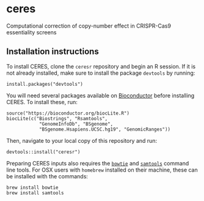 # ceres
Computational correction of copy-number effect in CRISPR-Cas9 essentiality screens

## Installation instructions

To install CERES, clone the `ceresr` repository and begin an R session. If it is not already installed, make sure to install the package `devtools` by running:

```
install.packages("devtools")
```
You will need several packages available on [Bioconductor](https://bioconductor.org) before installing CERES. To install these, run:

```
source("https://bioconductor.org/biocLite.R")
biocLite(c("Biostrings", "Rsamtools", 
            "GenomeInfoDb", "BSgenome", 
            "BSgenome.Hsapiens.UCSC.hg19", "GenomicRanges"))
```

Then, navigate to your local copy of this repository and run:

```
devtools::install("ceresr")
```

Preparing CERES inputs also requires the [`bowtie`](http://bowtie-bio.sourceforge.net/index.shtml) and [`samtools`](http://samtools.sourceforge.net) command line tools. For OSX users with `homebrew` installed on their machine, these can be installed with the commands:

```
brew install bowtie
brew install samtools
```
